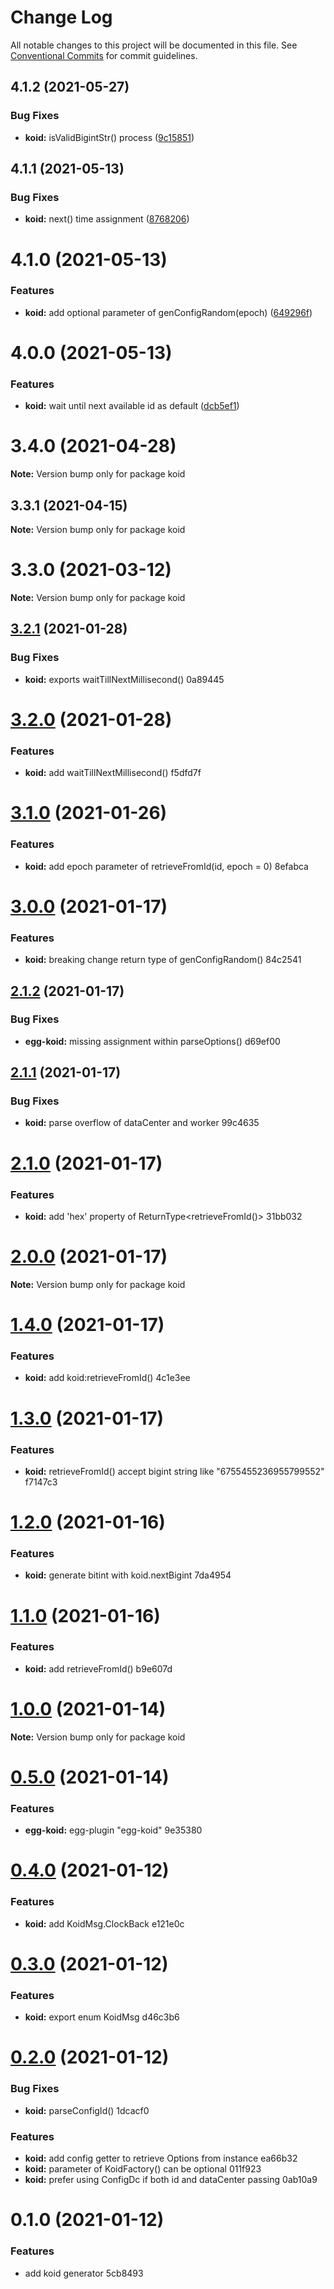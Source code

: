 # Change Log

All notable changes to this project will be documented in this file.
See [Conventional Commits](https://conventionalcommits.org) for commit guidelines.

## 4.1.2 (2021-05-27)


### Bug Fixes

* **koid:** isValidBigintStr() process ([9c15851](https://github.com/waitingsong/koid/commit/9c158514a30ef15c0551ff6b3003380d06fc8140))





## 4.1.1 (2021-05-13)


### Bug Fixes

* **koid:** next() time assignment ([8768206](https://github.com/waitingsong/koid/commit/8768206c175335cc9e045564428c784618e19ed1))





# 4.1.0 (2021-05-13)


### Features

* **koid:** add optional parameter of genConfigRandom(epoch) ([649296f](https://github.com/waitingsong/koid/commit/649296f151a56e5edf92d1dcf318c5d7b3fbb998))





# 4.0.0 (2021-05-13)


### Features

* **koid:** wait until next available id as default ([dcb5ef1](https://github.com/waitingsong/koid/commit/dcb5ef1e2d30d77bc76258347183a96b3e152fcf))





# 3.4.0 (2021-04-28)

**Note:** Version bump only for package koid





## 3.3.1 (2021-04-15)

**Note:** Version bump only for package koid





# 3.3.0 (2021-03-12)

**Note:** Version bump only for package koid





## [3.2.1](/compare/v3.2.0...v3.2.1) (2021-01-28)


### Bug Fixes

* **koid:** exports waitTillNextMillisecond() 0a89445





# [3.2.0](/compare/v3.1.0...v3.2.0) (2021-01-28)


### Features

* **koid:** add waitTillNextMillisecond() f5dfd7f





# [3.1.0](/compare/v3.0.0...v3.1.0) (2021-01-26)


### Features

* **koid:** add epoch parameter of retrieveFromId(id, epoch = 0) 8efabca





# [3.0.0](/compare/v2.1.2...v3.0.0) (2021-01-17)


### Features

* **koid:** breaking change return type of genConfigRandom() 84c2541





## [2.1.2](/compare/v2.1.1...v2.1.2) (2021-01-17)


### Bug Fixes

* **egg-koid:** missing assignment within parseOptions() d69ef00





## [2.1.1](/compare/v2.1.0...v2.1.1) (2021-01-17)


### Bug Fixes

* **koid:** parse overflow of dataCenter and worker 99c4635





# [2.1.0](/compare/v2.0.0...v2.1.0) (2021-01-17)


### Features

* **koid:** add 'hex' property of ReturnType<retrieveFromId()> 31bb032





# [2.0.0](/compare/v1.4.0...v2.0.0) (2021-01-17)

**Note:** Version bump only for package koid





# [1.4.0](/compare/v1.3.0...v1.4.0) (2021-01-17)


### Features

* **koid:** add koid:retrieveFromId() 4c1e3ee





# [1.3.0](/compare/v1.2.0...v1.3.0) (2021-01-17)


### Features

* **koid:** retrieveFromId() accept bigint string like "6755455236955799552" f7147c3





# [1.2.0](/compare/v1.1.0...v1.2.0) (2021-01-16)


### Features

* **koid:** generate bitint with koid.nextBigint 7da4954





# [1.1.0](/compare/v1.0.0...v1.1.0) (2021-01-16)


### Features

* **koid:** add retrieveFromId() b9e607d





# [1.0.0](/compare/v0.5.0...v1.0.0) (2021-01-14)

**Note:** Version bump only for package koid





# [0.5.0](/compare/v0.4.0...v0.5.0) (2021-01-14)


### Features

* **egg-koid:** egg-plugin "egg-koid" 9e35380





# [0.4.0](/compare/v0.3.0...v0.4.0) (2021-01-12)


### Features

* **koid:** add KoidMsg.ClockBack e121e0c





# [0.3.0](/compare/v0.2.0...v0.3.0) (2021-01-12)


### Features

* **koid:** export enum KoidMsg d46c3b6





# [0.2.0](/compare/v0.1.0...v0.2.0) (2021-01-12)


### Bug Fixes

* **koid:** parseConfigId() 1dcacf0


### Features

* **koid:** add config getter to retrieve Options from instance ea66b32
* **koid:** parameter of KoidFactory() can be optional 011f923
* **koid:** prefer using ConfigDc if both id and dataCenter passing 0ab10a9





# 0.1.0 (2021-01-12)


### Features

* add koid generator 5cb8493
